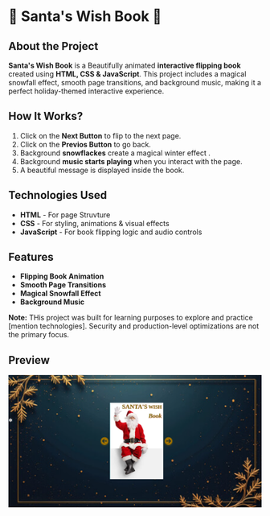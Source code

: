 # 📖 Santa's Wish Book 🎅

## About the Project

**Santa's Wish Book** is a Beautifully animated **interactive flipping book** created using **HTML, CSS & JavaScript**. This project includes a magical snowfall effect, smooth page transitions, and background music, making it a perfect holiday-themed interactive experience.

## How It Works?

1. Click on the **Next Button** to flip to the next page.
2. Click on the **Previos Button** to go back.
3. Background **snowflackes** create a magical winter effect .
4. Background **music starts playing** when you interact with the page.
5. A beautiful message is displayed inside the book.

## Technologies Used

- **HTML** - For page Struvture
- **CSS** - For styling, animations & visual effects
- **JavaScript** - For book flipping logic and audio controls

## Features

- **Flipping Book Animation**
- **Smooth Page Transitions**
- **Magical Snowfall Effect**
- **Background Music**

**Note:** THis project was built for learning purposes to explore and practice [mention technologies]. Security and production-level optimizations are not the primary focus.

## Preview

![ Santa's Wish Book](/images/pic.png)
